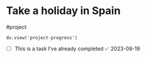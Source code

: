 # Take a holiday in Spain
#project 
```dataviewjs
dv.view('project-progress')
```

- [ ] This is a task I've already completed ✅ 2023-08-19